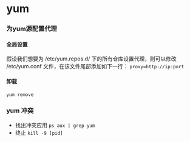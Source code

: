 # yum

### 为yum源配置代理
#### 全局设置
假设我们想要为 /etc/yum.repos.d/ 下的所有仓库设置代理，则可以修改 /etc/yum.conf 文件，在该文件尾部添加如下一行：
`proxy=http://ip:port`


#### 卸载
`yum remove`

### yum 冲突
- 找出冲突应用 `ps aux | grep yum`
- 终止 `kill -9 [pid]`